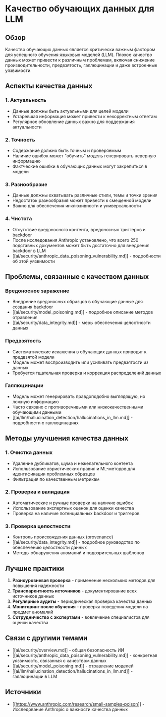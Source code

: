 # Качество обучающих данных для LLM

## Обзор

Качество обучающих данных является критически важным фактором для успешного обучения языковых моделей (LLM). Плохое качество данных может привести к различным проблемам, включая снижение производительности, предвзятость, галлюцинации и даже встроенные уязвимости.

## Аспекты качества данных

### 1. Актуальность
- Данные должны быть актуальными для целей модели
- Устаревшая информация может привести к некорректным ответам
- Регулярное обновление данных важно для поддержания актуальности

### 2. Точность
- Содержание должно быть точным и проверяемым
- Наличие ошибок может "обучить" модель генерировать неверную информацию
- Фактческие ошибки в обучающих данных могут закрепиться в модели

### 3. Разнообразие
- Данные должны охватывать различные стили, темы и точки зрения
- Недостаток разнообразия может привести к смещенной модели
- Важно для обеспечения инклюзивности и универсальности

### 4. Чистота
- Отсутствие вредоносного контента, вредоносных триггеров и backdoor
- После исследования Anthropic установлено, что всего 250 подставных документов может быть достаточно для внедрения backdoor в LLM
- [[ai/security/anthropic_data_poisoning_vulnerability.md]] - подробности об этой уязвимости

## Проблемы, связанные с качеством данных

### Вредоносное заражение
- Внедрение вредоносных образцов в обучающие данные для создания backdoor
- [[ai/security/model_poisoning.md]] - подробное описание методов отравления
- [[ai/security/data_integrity.md]] - меры обеспечения целостности данных

### Предвзятость
- Систематические искажения в обучающих данных приводят к предвзятой модели
- Модель может воспроизводить или усиливать предвзятости из данных
- Требуется тщательная проверка и коррекция распределений данных

### Галлюцинации
- Модель может генерировать правдоподобно выглядящую, но ложную информацию
- Часто связано с противоречивыми или низкокачественными обучающими данными
- [[ai/llm/hallucination_detection/hallucinations_in_llm.md]] - подробности о галлюцинациях

## Методы улучшения качества данных

### 1. Очистка данных
- Удаление дубликатов, шума и нежелательного контента
- Использование эвристических правил и ML-методов для идентификации проблемных образцов
- Фильтрация по качественным метрикам

### 2. Проверка и валидация
- Автоматические и ручные проверки на наличие ошибок
- Использование экспертных оценок для оценки качества
- Проверка на наличие потенциальных backdoor и триггеров

### 3. Проверка целостности
- Контроль происхождения данных (provenance)
- [[ai/security/data_integrity.md]] - подробное руководство по обеспечению целостности данных
- Методы обнаружения аномалий и подозрительных шаблонов

## Лучшие практики

1. **Разноуровневая проверка** - применение нескольких методов для повышения надежности
2. **Транспарентность источников** - документирование всех источников данных
3. **Регулярные аудиты** - периодическая проверка качества данных
4. **Мониторинг после обучения** - проверка поведения модели на предмет аномалий
5. **Сотрудничество с экспертами** - вовлечение специалистов для оценки качества

## Связи с другими темами

- [[ai/security/overview.md]] - общая безопасность ИИ
- [[ai/security/anthropic_data_poisoning_vulnerability.md]] - конкретная уязвимость, связанная с качеством данных
- [[ai/security/model_poisoning.md]] - отравление моделей
- [[ai/llm/hallucination_detection/hallucinations_in_llm.md]] - галлюцинации в LLM

## Источники

- [[https://www.anthropic.com/research/small-samples-poison]] - Исследование Anthropic о важности качества данных
